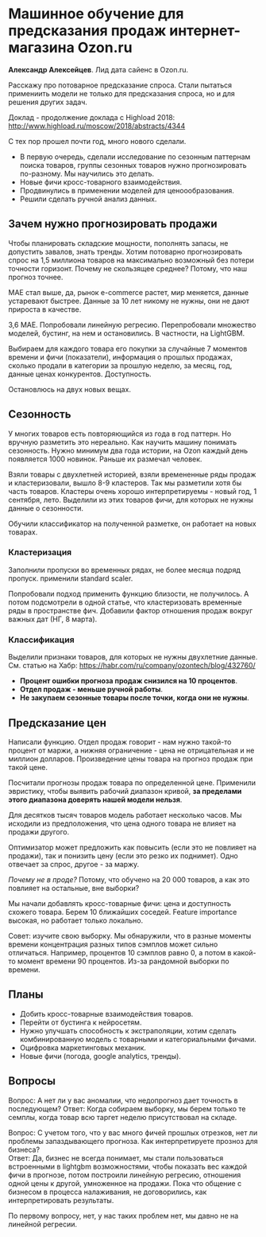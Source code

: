 # Машинное обучение для предсказания продаж интернет-магазина Ozon.ru

**Александр Алексейцев**. Лид дата сайенс в Ozon.ru.

Расскажу про потоварное предсказание спроса.
Стали пытаться примениить модели не только для предсказания спроса, но и для решения других задач.

Доклад - продолжение доклада с Highload 2018: http://www.highload.ru/moscow/2018/abstracts/4344 

С тех пор прошел почти год, много нового сделали. 

- В первую очередь, сделали исследование по сезонным паттернам поиска товаров, группы сезонных товаров нужно прогнозировать по-разному. Мы научились это делать. 
- Новые фичи кросс-товарного взаимодействия.
- Продвинулись в применении моделей для ценоообразования.
- Решили сделать ручной анализ данных.

## Зачем нужно прогнозировать продажи

Чтобы планировать складские мощности, пополнять запасы, не допустить завалов, знать тренды. 
Хотим потоварно прогнозировать спрос на 1,5 миллиона товаров на максимально возможный без потери точности горизонт. 
Почему не скользящее среднее? Потому, что наш прогноз точнее. 

MAE стал выше, да, рынок e-commerce растет, мир меняется, данные устаревают быстрее. Данные за 10 лет никому не нужны, они не дают прироста в качестве. 

3,6 MAE. 
Попробовали линейную регресию. Перепробовали множество моделей, бустинг, на нем и остановились. В частности, на LightGBM. 

Выбираем для каждого товара его покупки за случайные 7 моментов времени и фичи (показатели), информация о прошлых продажах, сколько продали в категории за прошлую неделю, за месяц, год, данные ценах конкурентов. 
Доступность. 

Остановлюсь на двух новых вещах. 

## Сезонность

У многих товаров есть повторяющийся из года в год паттерн. Но вручную разметить это нереально. 
Как научить машину понимать сезонность. 
Нужно минимум два года истории, на Ozon каждый день появляется 1000 новинок. Раньше их размечал человек. 

Взяли товары с двухлетней историей, взяли времененные ряды продаж и кластеризовали, вышло 8-9 кластеров. Так мы разметили хотя бы часть товаров. Кластеры очень хорошо интерпретируемы - новый год, 1 сентября, лето. 
Выделили из этих товаров фичи, для которых не нужны данные о сезонности. 

Обучили классификатор на полученной разметке, он работает на новых товарах. 

### Кластеризация 

Заполнили пропуски во временных рядах, не более месяца подряд пропуск. 
применили standard scaler. 

Попробовали подход применить функцию близости, не получилось.
А потом подсмотрели в одной статье, что кластеризовать временные ряды в пространстве фич. 
Добавили фактор отношения продаж вокруг важных дат (НГ, 8 марта). 

### Классификация

Выделили признаки товаров, для которых не нужны двухлетние данные. 
См. статью на Хабр: https://habr.com/ru/company/ozontech/blog/432760/ 

- **Процент ошибки прогноза продаж снизился на 10 процентов**.
- **Отдел продаж - меньше ручной работы**.
- **Не закупаем сезонные товары после точки, когда они не нужны**.

## Предсказание цен

Написали функцию. 
Отдел продаж говорит - нам нужно такой-то процент от маржи, а нижняя ограничение - цена не отрицательная и не миллион долларов. Произведение цены товара на прогноз продаж при такой цене. 

Посчитали прогнозы продаж товара по определенной цене. Применили эвристику, чтобы выявить рабочий диапазон кривой, **за пределами этого диапазона доверять нашей модели нельзя**.

Для десятков тысяч товаров модель работает несколько часов. 
Мы исходили из предположения, что цена одного товара не влияет на продажи другого. 

Оптимизатор может предложить как повысить (если это не повлияет на продажи), так и понизить цену (если это резко их поднимет). Одно отвечает за спрос, другое - за маржу. 

*Почему не в проде?* Потому, что обучено на 20 000 товаров, а как это повлияет на остальные, вне выборки? 

Мы начали добавлять кросс-товарные фичи: цена и доступность схожего товара. Берем 10 ближайших соседей. 
Feature importance высокая, но работает только локально. 

Совет: изучите свою выборку. Мы обнаружили, что в разные моменты времени концентрация разных типов сэмплов может сильно отличаться. Например, процентов 10 сэмплов равно 0, а потом в какой-то момент времени 90 процентов. Из-за рандомной выборки по времени. 

## Планы

- Добить кросс-товарные взаимодействия товаров.
- Перейти от бустинга к нейросетям.
- Нужно улучшать способность к экстраполяции, хотим сделать комбинированную модель с товарными и категориальными фичами.
- Оцифровка маркетинговых механик. 
- Новые фичи (погода, google analytics, тренды). 

## Вопросы

Вопрос: А нет ли у вас аномалии, что недопрогноз дает точность в последующем? 
Ответ: Когда собираем выборку, мы берем только те семплы, когда товар всю таргет неделю присутствовал на складе. 

Вопрос: С учетом того, что у вас много фичей прошлых отрезков, нет ли проблемы запаздывающего прогноза. Как интерпретируете прозноз для бизнеса?  
Ответ: Да, бизнес не всегда понимает, мы стали пользоваться встроенными в lightgbm возможностями, чтобы показать вес каждой фичи в прогнозе, потом построили линейную регресию, отношения одной цены к другой, умноженное на продажи. Пока что общение с бизнесом в процесса налаживания, не договорились, как интерпретировать результаты. 

По первому вопросу, нет, у нас таких проблем нет, мы давно не на линейной регресии. 
